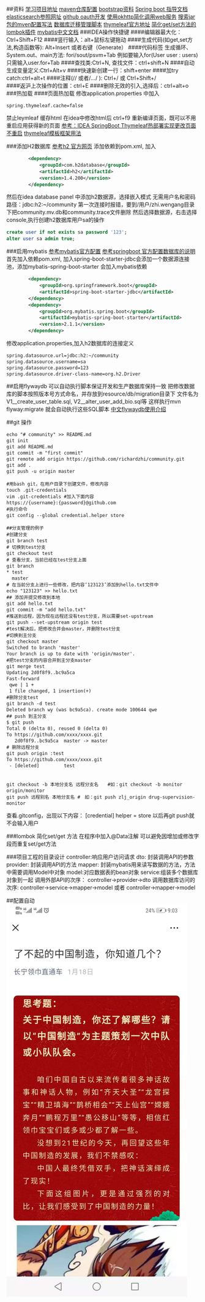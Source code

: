 
##资料
[学习项目地址](https://github.com/codedrinker/community)
[maven仓库配置](https://www.cnblogs.com/winner-0715/p/7493387.html)
[bootstrap资料](https://v3.bootcss.com/getting-started/)
[Spring boot 指导文档](https://spring.io/guides/)
[elasticsearch参照网址](https://elasticsearch.cn/explore)
[github oauth开发](https://developer.github.com/apps/building-oauth-apps/)
[使用okhttp简化调用web服务](https://square.github.io/okhttp/)
[搜索jar包的mven配置写法](https://mvnrepository.com/)
[数据库迁移管理脚本](https://flywaydb.org/getstarted/firststeps/maven)
[thymeleaf官方地址](https://www.thymeleaf.org)
[简化get/set方法的lombok插件](https://projectlombok.org)
[mybatis中文文档](https://mybatis.org/mybatis-3/zh/index.html)
###IDEA操作快捷键
####编辑器最大化：Ctrl+Shift+F12
####竖行输入：alt+鼠标左键拖动
####生成代码(如get,set方法,构造函数等): Alt+Insert 或者右键（Generate）
####代码标签 生成循环、System.out、main方法:   fori/sout/psvm+Tab
例如要输入for(User user : users)只需输入user.for+Tab
####查找类:Ctrl+N, 查找文件：ctrl+shift+N
####自动生成变量定义:Ctrl+Alt+v
####快速新创建一行：shift+enter
####加try catch:ctrl+alt+t
####注释(// 或者/*...*/ ): Ctrl+/ 或 Ctrl+Shift+/  
####返沪上次操作的位置：ctrl+E
####删除无效的引入,选择后：ctrl+alt+o
###热加载
####页面热加载
修改application.properties 中加入
```properties
spring.thymeleaf.cache=false
```
禁止leymleaf 缓存html
在idea中修改html后 ctrl+f9 重新编译页面，既可以不用重启应用获得新的页面
[参考：IDEA SpringBoot Thymeleaf热部署实现更改页面不重启](https://blog.csdn.net/CoderBruis/article/details/89705013)
[thymeleaf模板框架用法](https://blog.csdn.net/u013399093/article/details/51768506)

###添加H2数据库
[参考h2 官方网页](http://www.h2database.com/html/quickstart.html)
添加依赖到pom.xml, 加入
```xml
        <dependency>
            <groupId>com.h2database</groupId>
            <artifactId>h2</artifactId>
            <version>1.4.200</version>
        </dependency>
```
然后在idea database panel 中添加h2数据源，选择嵌入模式
无需用户名和密码   路径：jdbc:h2:~/community
第一次连接时报错，要到/用户/zhi.wengang目录下把community.mv.db和community.trace文件删除
然后选择数据源，右击选择console,执行创建h2数据库用户sa的操作
```sql
create user if not exists sa password '123';
alter user sa admin true;
```

###启用mybatis
[参考mybatis官方配置](http://mybatis.org/spring-boot-starter/mybatis-spring-boot-autoconfigure/)
[参考springboot 官方配置数据库的说明](https://docs.spring.io/spring-boot/docs/2.2.4.RELEASE/reference/html/spring-boot-features.html#boot-features-sql)
首先加入依赖pom.xml, 加入spring-boot-starter-jdbc会添加一个数据源连接池，添加mybatis-spring-boot-starter 会加入mybatis依赖
```xml
        <dependency>
            <groupId>org.springframework.boot</groupId>
            <artifactId>spring-boot-starter-jdbc</artifactId>
        </dependency>
        <dependency>
            <groupId>org.mybatis.spring.boot</groupId>
            <artifactId>mybatis-spring-boot-starter</artifactId>
            <version>2.1.1</version>
        </dependency>
```
修改application.properties,加入h2数据库的连接定义
```properties
spring.datasource.url=jdbc:h2:~/community
spring.datasource.username=sa
spring.datasource.password=123
spring.datasource.driver-class-name=org.h2.Driver
```
##启用flywaydb 可以自动执行脚本保证开发和生产数据库保持一致
把修改数据库的脚本按照版本号方式命名，并存放到resource/db/migration目录下
文件名为 V1__create_user_table.sql, V2__alter_user_add_bio.sql等
这样执行mvn flyway:migrate 就会自动执行这些SQL脚本
[中文flywaydb使用介绍](https://www.cnblogs.com/ywjy/p/10959475.html)

##git 操作
```shell script
echo "# community" >> README.md
git init
git add README.md
git commit -m "first commit"
git remote add origin https://github.com/richardzhi/community.git
git add .
git push -u origin master

#用bash git，在用户目录下创建文件，修改内容
touch .git-credentials
vim .git-credentials #加入下面内容
https://{username}:{password}@github.com
#执行命令
git config --global credential.helper store

##分支管理的例子
#创建分支
git branch test
# 切换到test分支
git checkout test
# 查看分支，当前已经在test分支上面
git branch
* test
  master
# 在当前分支上进行一些修改，把内容‘123123’添加到hello.txt文件中
echo "123123" >> hello.txt
## 添加并提交修改到本地
git add hello.txt
git commit -m "add hello.txt"
#推送到远程，因为现在远程还没有test分支，所以需要set-upstream
git push --set-upstream origin test
#test解决后，把修改合并会master，并删除test分支
#切换到主分支
git checkout master
Switched to branch 'master'
Your branch is up to date with 'origin/master'.
#把test分支的内容合并到主分支master
git merge test
Updating 2d0f8f9..bc9a5ca
Fast-forward
 qwe | 1 +
 1 file changed, 1 insertion(+)
#删除分支test
git branch -d test
Deleted branch wy (was bc9a5ca). create mode 100644 qwe
## push 到主分支
$ git push
Total 0 (delta 0), reused 0 (delta 0)
To https://github.com/xxxx/xxxx.git
   2d0f8f9..bc9a5ca  master -> master
# 删除远程分支
git push origin :test
To https://github.com/xxxx/xxxx.git
 - [deleted]         test


git checkout -b 本地分支名 远程分支名　　#如：git checkout -b monitor origin/monitor
git push 远程别名 本地分支名 #　如：git push zlj_origin drug-supervision-monitor
```
查看.gitconfig，出现以下内容：
[credential] helper = store
以后再git push就不会输入用户
 
 ###lombok 简化set/get 方法
在程序中加入@Data注解 可以避免因增加或修改字段而重复set/get方法 
 
 ###项目工程的目录设计
 controller:响应用户访问请求
 dto: 封装调用API的参数
 provider: 封装调用API的方法
 mapper: 封装mybatis用来读写数据的方法，方法中需要调用Model中对象
 model:对应数据表的bean对象
 service:组装多个数据库对象到一起
 调用外部API的次序： controller->provider->dto
 调用数据库访问的次序: controller->service->mapper->model  或者 controller->mapper->model
 
 ##配置自动
 ![图片测试](https://raw.githubusercontent.com/richardzhi/image/master/1.jpg)

 